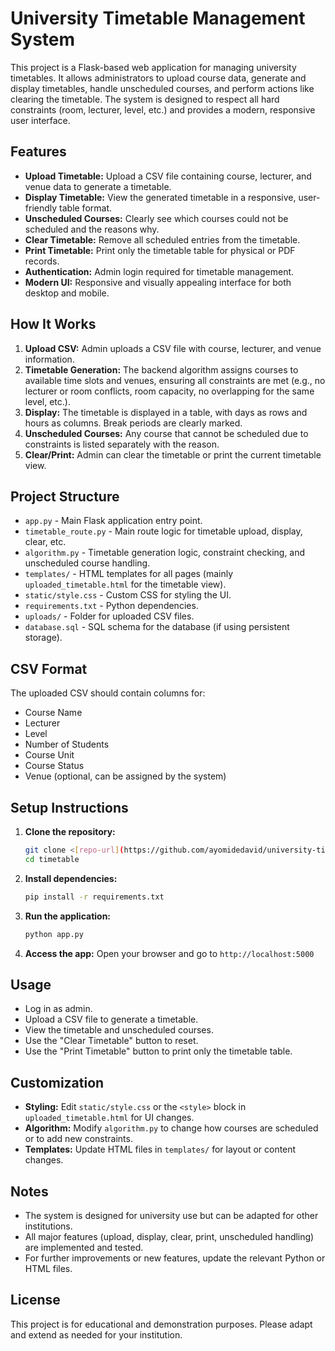 # University Timetable Management System

This project is a Flask-based web application for managing university timetables. It allows administrators to upload course data, generate and display timetables, handle unscheduled courses, and perform actions like clearing the timetable. The system is designed to respect all hard constraints (room, lecturer, level, etc.) and provides a modern, responsive user interface.

## Features

- **Upload Timetable:** Upload a CSV file containing course, lecturer, and venue data to generate a timetable.
- **Display Timetable:** View the generated timetable in a responsive, user-friendly table format.
- **Unscheduled Courses:** Clearly see which courses could not be scheduled and the reasons why.
- **Clear Timetable:** Remove all scheduled entries from the timetable.
- **Print Timetable:** Print only the timetable table for physical or PDF records.
- **Authentication:** Admin login required for timetable management.
- **Modern UI:** Responsive and visually appealing interface for both desktop and mobile.

## How It Works

1. **Upload CSV:** Admin uploads a CSV file with course, lecturer, and venue information.
2. **Timetable Generation:** The backend algorithm assigns courses to available time slots and venues, ensuring all constraints are met (e.g., no lecturer or room conflicts, room capacity, no overlapping for the same level, etc.).
3. **Display:** The timetable is displayed in a table, with days as rows and hours as columns. Break periods are clearly marked.
4. **Unscheduled Courses:** Any course that cannot be scheduled due to constraints is listed separately with the reason.
5. **Clear/Print:** Admin can clear the timetable or print the current timetable view.

## Project Structure

- `app.py` - Main Flask application entry point.
- `timetable_route.py` - Main route logic for timetable upload, display, clear, etc.
- `algorithm.py` - Timetable generation logic, constraint checking, and unscheduled course handling.
- `templates/` - HTML templates for all pages (mainly `uploaded_timetable.html` for the timetable view).
- `static/style.css` - Custom CSS for styling the UI.
- `requirements.txt` - Python dependencies.
- `uploads/` - Folder for uploaded CSV files.
- `database.sql` - SQL schema for the database (if using persistent storage).

## CSV Format

The uploaded CSV should contain columns for:
- Course Name
- Lecturer
- Level
- Number of Students
- Course Unit
- Course Status
- Venue (optional, can be assigned by the system)

## Setup Instructions

1. **Clone the repository:**
   ```sh
   git clone <[repo-url](https://github.com/ayomidedavid/university-timetable.git)>
   cd timetable
   ```
2. **Install dependencies:**
   ```sh
   pip install -r requirements.txt
   ```
3. **Run the application:**
   ```sh
   python app.py
   ```
4. **Access the app:**
   Open your browser and go to `http://localhost:5000`

## Usage

- Log in as admin.
- Upload a CSV file to generate a timetable.
- View the timetable and unscheduled courses.
- Use the "Clear Timetable" button to reset.
- Use the "Print Timetable" button to print only the timetable table.

## Customization

- **Styling:** Edit `static/style.css` or the `<style>` block in `uploaded_timetable.html` for UI changes.
- **Algorithm:** Modify `algorithm.py` to change how courses are scheduled or to add new constraints.
- **Templates:** Update HTML files in `templates/` for layout or content changes.

## Notes

- The system is designed for university use but can be adapted for other institutions.
- All major features (upload, display, clear, print, unscheduled handling) are implemented and tested.
- For further improvements or new features, update the relevant Python or HTML files.

## License

This project is for educational and demonstration purposes. Please adapt and extend as needed for your institution.
